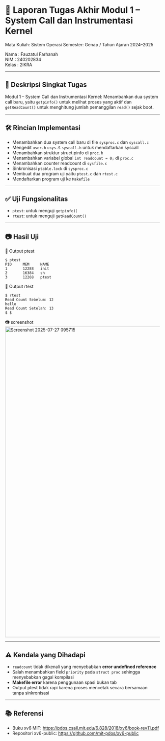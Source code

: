 # 📝 Laporan Tugas Akhir Modul 1 – System Call dan Instrumentasi Kernel  
Mata Kuliah: Sistem Operasi Semester: Genap / Tahun Ajaran 2024–2025

Nama  : Fauzatul Farhanah  
NIM   : 240202834  
Kelas : 2IKRA

---

## 📌 Deskripsi Singkat Tugas  
Modul 1 – System Call dan Instrumentasi Kernel: Menambahkan dua system call baru, yaitu `getpinfo()` untuk melihat proses yang aktif dan `getReadCount()` untuk menghitung jumlah pemanggilan `read()` sejak boot.

---

## 🛠️ Rincian Implementasi
- Menambahkan dua system call baru di file `sysproc.c` dan `syscall.c`
- Mengedit `user.h` `usys.S` `syscall.h` untuk mendaftarkan syscall
- Menambahkan struktur struct pinfo di `proc.h`
- Menambahkan variabel global `int readcount = 0;` di `proc.c`
- Menambahkan counter readcount di `sysfile.c`
- Sinkronisasi `ptable.lock` di `sysproc.c`
- Membuat dua program uji yaitu `ptest.c` dan `rtest.c`
- Mendaftarkan program uji ke `Makefile`
  
---

## ✅ Uji Fungsionalitas
- `ptest`: untuk menguji `getpinfo()`
- `rtest`: untuk menguji `getReadCount()`

---

## 📷 Hasil Uji  
📍 Output ptest
```
$ ptest  
PID     MEM     NAME  
1       12288   init  
2       16384   sh  
3       12288   ptest
```
📍 Output rtest
```
$ rtest  
Read Count Sebelum: 12  
hello  
Read Count Setelah: 13  
$ $   
```
📷 screenshot  
<img width="1904" height="1009" alt="Screenshot 2025-07-27 095715" src="https://github.com/user-attachments/assets/c0ef9a2a-aad1-4ce3-86f9-a982ac6a9424" />

---

## ⚠️ Kendala yang Dihadapi 
- `readcount` tidak dikenali yang menyebabkan **error undefined reference**
- Salah menambahkan field `priority` pada `struct proc` sehingga menyebabkan gagal kompilasi
- **Makefile error** karena penggunaan spasi bukan tab
- Output ptest tidak rapi karena proses mencetak secara bersamaan tanpa sinkronisasi

---

## 📚 Referensi  
- Buku xv6 MIT: https://pdos.csail.mit.edu/6.828/2018/xv6/book-rev11.pdf  
- Repositori xv6-public: https://github.com/mit-pdos/xv6-public  





